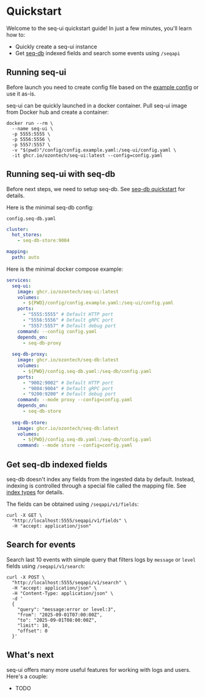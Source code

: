 # Quickstart
Welcome to the seq-ui quickstart guide! In just a few minutes, you'll learn how to:
- Quickly create a seq-ui instance
- Get [seq-db](https://github.com/ozontech/seq-db) indexed fields and search some events using `/seqapi`

## Running seq-ui
Before launch you need to create config file based on the [example config](https://github.com/ozontech/seq-ui/tree/main/config/config.example.yaml) or use it as-is.

seq-ui can be quickly launched in a docker container. Pull seq-ui image from Docker hub and create a container:
```shell
docker run --rm \
  --name seq-ui \
  -p 5555:5555 \
  -p 5556:5556 \
  -p 5557:5557 \
  -v "$(pwd)"/config/config.example.yaml:/seq-ui/config.yaml \
  -it ghcr.io/ozontech/seq-ui:latest --config=config.yaml
```

## Running seq-ui with seq-db
Before next steps, we need to setup seq-db. See [seq-db quickstart](https://github.com/ozontech/seq-db/blob/main/docs/en/01-quickstart.md) for details.

Here is the minimal seq-db config:

`config.seq-db.yaml`
```yaml
cluster:
  hot_stores:
    - seq-db-store:9004

mapping:
  path: auto
```

Here is the minimal docker compose example:
```yaml
services:
  seq-ui:
    image: ghcr.io/ozontech/seq-ui:latest
    volumes:
      - ${PWD}/config/config.example.yaml:/seq-ui/config.yaml
    ports:
      - "5555:5555" # Default HTTP port
      - "5556:5556" # Default gRPC port
      - "5557:5557" # Default debug port
    command: --config config.yaml
    depends_on:
      - seq-db-proxy
  
  seq-db-proxy:
    image: ghcr.io/ozontech/seq-db:latest
    volumes:
      - ${PWD}/config.seq-db.yaml:/seq-db/config.yaml
    ports:
      - "9002:9002" # Default HTTP port
      - "9004:9004" # Default gRPC port
      - "9200:9200" # Default debug port
    command: --mode proxy --config=config.yaml
    depends_on:
      - seq-db-store
  
  seq-db-store:
    image: ghcr.io/ozontech/seq-db:latest
    volumes:
      - ${PWD}/config.seq-db.yaml:/seq-db/config.yaml
    command: --mode store --config=config.yaml
```

## Get seq-db indexed fields
seq-db doesn't index any fields from the ingested data by default. Instead, indexing is controlled through a special file called the mapping file. See [index types](https://github.com/ozontech/seq-db/blob/main/docs/en/03-index-types.md) for details.

The fields can be obtained using `/seqapi/v1/fields`:
```shell
curl -X GET \
  "http://localhost:5555/seqapi/v1/fields" \
  -H "accept: application/json"
```

## Search for events
Search last 10 events with simple query that filters logs by `message` or `level` fields using `/seqapi/v1/search`:
```shell
curl -X POST \
  "http://localhost:5555/seqapi/v1/search" \
  -H "accept: application/json" \
  -H "Content-Type: application/json" \
  -d '
  {
    "query": "message:error or level:3",
    "from": "2025-09-01T07:00:00Z",
    "to": "2025-09-01T08:00:00Z",
    "limit": 10,
    "offset": 0
  }'
```

## What's next
seq-ui offers many more useful features for working with logs and users. Here's a couple:
- TODO